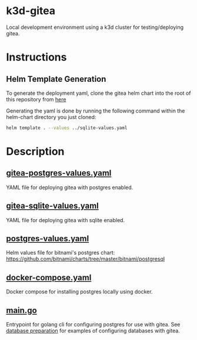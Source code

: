 # k3d-gitea

Local development environment using a k3d cluster for testing/deploying gitea.

# Instructions

## Helm Template Generation
To generate the deployment yaml, clone the gitea helm chart into the root
of this repository from [here](https://gitea.com/gitea/helm-chart/)

Generating the yaml is done by running the following command
within the helm-chart directory you just cloned:

```bash
helm template . --values ../sqlite-values.yaml
```


# Description

## [gitea-postgres-values.yaml](gitea-sqlite-values.yaml)
YAML file for deploying gitea with postgres enabled.

## [gitea-sqlite-values.yaml](gitea-sqlite-values.yaml)
YAML file for deploying gitea with sqlite enabled.

## [postgres-values.yaml](gitea-sqlite-values.yaml)
Helm values file for bitnami's postgres chart: https://github.com/bitnami/charts/tree/master/bitnami/postgresql

## [docker-compose.yaml](docker-compose.yml)
Docker compose for installing postgres locally using docker.

## [main.go](main.go)
Entrypoint for golang cli for configuring postgres for use with gitea. 
See [database preparation](https://docs.gitea.io/en-us/database-prep/#postgresql) for
examples of configuring databases with gitea.
